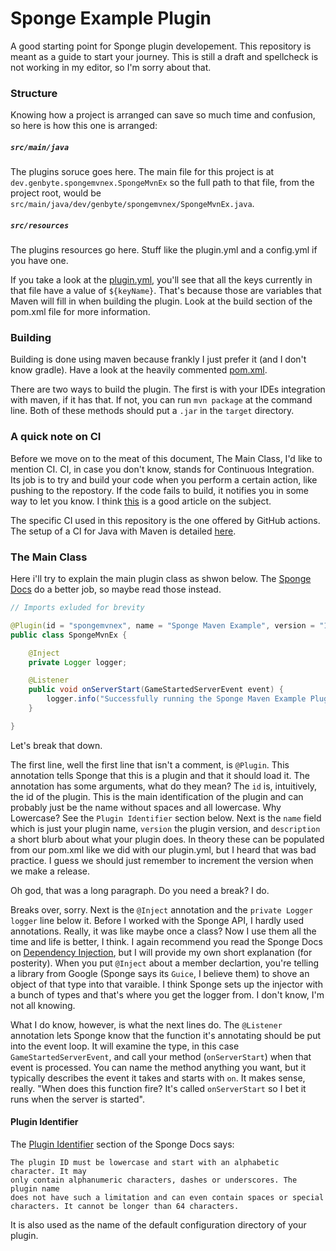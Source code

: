 # Sponge Example Plugin
A good starting point for Sponge plugin developement. This repository is meant
as a guide to start your journey. This is still a draft and spellcheck is not
working in my editor, so I'm sorry about that.

### Structure
Knowing how a project is arranged can save so much time and confusion, so here
is how this one is arranged:

##### `src/main/java` 
The plugins soruce goes here. The main file for this project
is at `dev.genbyte.spongemvnex.SpongeMvnEx` so the full path to that file, from
the project root, would be
`src/main/java/dev/genbyte/spongemvnex/SpongeMvnEx.java`.

##### `src/resources`
The plugins resources go here. Stuff like the plugin.yml and a config.yml if you
have one.

If you take a look at the [plugin.yml][pluginyml], you'll see that all the keys
currently in that file have a value of `${keyName}`. That's because those are
variables that Maven will fill in when building the plugin. Look at the build
section of the pom.xml file for more information.

[pluginyml]: src/resources/plugin.yml

### Building
Building is done using maven because frankly I just prefer it (and I don't know
gradle). Have a look at the heavily commented [pom.xml][pomxml].

[pomxml]: pom.xml

There are two ways to build the plugin. The first is with your IDEs integration
with maven, if it has that. If not, you can run `mvn package` at the command
line. Both of these methods should put a `.jar` in the `target` directory.

### A quick note on CI
Before we move on to the meat of this document, The Main Class, I'd like to
mention CI. CI, in case you don't know, stands for Continuous Integration. Its
job is to try and build your code when you perform a certain action, like
pushing to the repostory. If the code fails to build, it notifies you in some
way to let you know.  I think [this][ci-article] is a good article on the
subject.

[ci-article]: https://codeship.com/continuous-integration-essentials

The specific CI used in this repository is the one offered by GitHub actions.
The setup of a CI for Java with Maven is detailed [here][github-ci].

[github-ci]: https://docs.github.com/en/free-pro-team@latest/actions/guides/building-and-testing-java-with-maven

### The Main Class
Here i'll try to explain the main plugin class as shwon below. The
[Sponge Docs][spongedocs-mainclass] do a better job, so maybe read
those instead.

[spongedocs-mainclass]: https://docs.spongepowered.org/stable/en/plugin/plugin-class.html

```java
// Imports exluded for brevity

@Plugin(id = "spongemvnex", name = "Sponge Maven Example", version = "1.0", description = "Maven Example")
public class SpongeMvnEx {

    @Inject
    private Logger logger;

    @Listener
    public void onServerStart(GameStartedServerEvent event) {
        logger.info("Successfully running the Sponge Maven Example Plugin!");
    }

}
```

Let's break that down.

The first line, well the first line that isn't a comment, is `@Plugin`. This
annotation tells Sponge that this is a plugin and that it should load it. The
annotation has some arguments, what do they mean? The `id` is, intuitively, the
id of the plugin. This is the main identification of the plugin and can probably
just be the name without spaces and all lowercase. Why Lowercase? See the
`Plugin Identifier` section below. Next is the `name` field which is just your
plugin name, `version` the plugin version, and `description` a short blurb
about what your plugin does. In theory these can be populated from our pom.xml
like we did with our plugin.yml, but I heard that was bad practice. I guess we
should just remember to increment the version when we make a release.

Oh god, that was a long paragraph. Do you need a break? I do.

Breaks over, sorry. Next is the `@Inject` annotation and the
`private Logger logger` line below it. Before I worked with the Sponge API,
I hardly used annotations. Really, it was like maybe once a class? Now I use
them all the time and life is better, I think. I again recommend you read the
Sponge Docs on [Dependency Injection][spongedocs-injection], but I will provide
my own short explanation (for posterity). When you put `@Inject` about a member
declartion, you're telling a library from Google (Sponge says its `Guice`, I
believe them) to shove an object of that type into that varaible. I think Sponge
sets up the injector with a bunch of types and that's where you get the logger
from. I don't know, I'm not all knowing.

[spongedocs-injection]: https://docs.spongepowered.org/stable/en/plugin/injection.html

What I do know, however, is what the next lines do. The `@Listener` annotation
lets Sponge know that the function it's annotating should be put into the event
loop. It will examine the type, in this case `GameStartedServerEvent`, and call
your method (`onServerStart`) when that event is processed. You can name the
method anything you want, but it typically describes the event it takes and
starts with `on`. It makes sense, really. "When does this function fire? It's
called `onServerStart` so I bet it runs when the server is started".

#### Plugin Identifier
The [Plugin Identifier][spongedocs-pluginidentifier] section of the Sponge Docs
says:

[spongedocs-pluginidentifier]: https://docs.spongepowered.org/stable/en/plugin/plugin-identifier.html

```
The plugin ID must be lowercase and start with an alphabetic character. It may
only contain alphanumeric characters, dashes or underscores. The plugin name
does not have such a limitation and can even contain spaces or special
characters. It cannot be longer than 64 characters.
```

It is also used as the name of the default configuration directory of your
plugin.